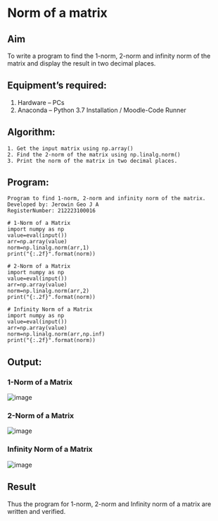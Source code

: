 # Norm of a matrix
## Aim
To write a program to find the 1-norm, 2-norm and infinity norm of the matrix and display the result in two decimal places.
## Equipment’s required:
1.	Hardware – PCs
2.	Anaconda – Python 3.7 Installation / Moodle-Code Runner
## Algorithm:
	1. Get the input matrix using np.array()   
    2. Find the 2-norm of the matrix using np.linalg.norm()
	3. Print the norm of the matrix in two decimal places.
## Program:
```
Program to find 1-norm, 2-norm and infinity norm of the matrix.
Developed by: Jerowin Geo J A
RegisterNumber: 212223100016

# 1-Norm of a Matrix
import numpy as np
value=eval(input())
arr=np.array(value)
norm=np.linalg.norm(arr,1)
print("{:.2f}".format(norm))

# 2-Norm of a Matrix
import numpy as np
value=eval(input())
arr=np.array(value)
norm=np.linalg.norm(arr,2)
print("{:.2f}".format(norm))

# Infinity Norm of a Matrix
import numpy as np
value=eval(input())
arr=np.array(value)
norm=np.linalg.norm(arr,np.inf)
print("{:.2f}".format(norm))

```
## Output:
### 1-Norm of a Matrix
![image](https://github.com/etjabajasphin/Norm-of-a-matrix/assets/147139744/cdc6dff5-71d4-4cb2-825a-448f526efcd4)


### 2-Norm of a Matrix
![image](https://github.com/etjabajasphin/Norm-of-a-matrix/assets/147139744/7fc4a7a1-3dca-4288-9098-41aaf2939df6)


### Infinity Norm of a Matrix
![image](https://github.com/etjabajasphin/Norm-of-a-matrix/assets/147139744/78345365-46b8-4550-b010-77ab960c46c8)


## Result
Thus the program for 1-norm, 2-norm and Infinity norm of a matrix are written and verified.
